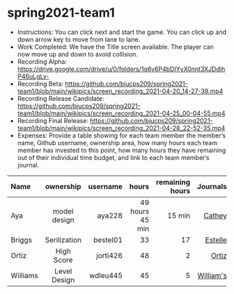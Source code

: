 # spring2021-team1
 
 
- Instructions: You can click next and start the game. You can click up and down arrow key to move from lane to lane.
- Work Completed: We have the Title screen available. The player can now move up and down to avoid collision. 
- Recording Alpha: https://drive.google.com/drive/u/0/folders/1q6v6P4bDIYyX0nnt3XJDdihP46uLgLv-
- Recording Beta: https://github.com/bjucps209/spring2021-team1/blob/main/wikipics/screen_recording_2021-04-20_14-27-39.mp4
- Recording Release Candidate: https://github.com/bjucps209/spring2021-team1/blob/main/wikipics/screen_recording_2021-04-25_00-04-55.mp4 
- Recording Final Release: https://github.com/bjucps209/spring2021-team1/blob/main/wikipics/screen_recording_2021-04-28_22-52-35.mp4
- Expenses: Provide a table showing for each team member the member’s name, Github username, ownership area, how many hours each team member has invested to this point, how many hours they have remaining out of their individual time budget, and link to each team member’s journal.

| Name |ownership |username | hours | remaining hours | Journals |
| :----------- | :-----------: |--------:| --------:| --------:| --------:| 
|Aya | model design|aya228| 49 hours 45 min | 15 min | [Cathey](https://github.com/bjucps209/spring2021-team1/wiki/CatheyJournal)|
|Briggs |Serilization| bestel01 | 33 |  17 | [Estelle](https://github.com/bjucps209/spring2021-team1/wiki/EstelleJournal)|
|Ortiz|High Score| jorti426 | 48 | 2 | [Ortiz](https://github.com/bjucps209/spring2021-team1/wiki/OrtizJournal)|
|Williams | Level Design | wdleu445 |45|5| [William's](https://github.com/bjucps209/spring2021-team1/wiki/Williams'sJournal)|


